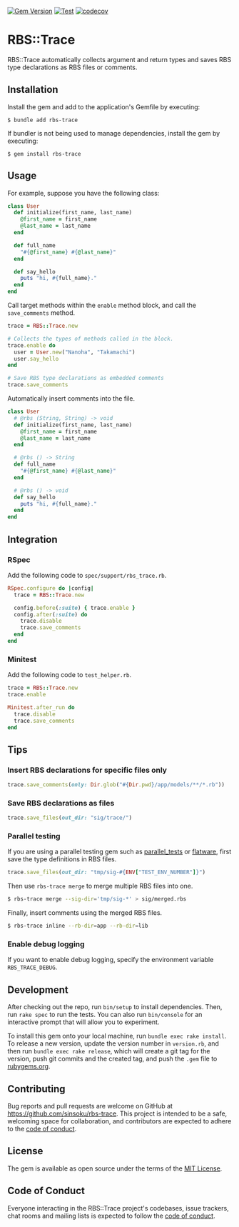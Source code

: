 [![Gem Version](https://badge.fury.io/rb/rbs-trace.svg)](https://badge.fury.io/rb/rbs-trace)
[![Test](https://github.com/sinsoku/rbs-trace/actions/workflows/test.yml/badge.svg)](https://github.com/sinsoku/rbs-trace/actions/workflows/test.yml)
[![codecov](https://codecov.io/gh/sinsoku/rbs-trace/graph/badge.svg?token=rEsPe8Quyu)](https://codecov.io/gh/sinsoku/rbs-trace)

# RBS::Trace

RBS::Trace automatically collects argument and return types and saves RBS type declarations as RBS files or comments.

## Installation

Install the gem and add to the application's Gemfile by executing:

    $ bundle add rbs-trace

If bundler is not being used to manage dependencies, install the gem by executing:

    $ gem install rbs-trace

## Usage

For example, suppose you have the following class:

```ruby
class User
  def initialize(first_name, last_name)
    @first_name = first_name
    @last_name = last_name
  end

  def full_name
    "#{@first_name} #{@last_name}"
  end

  def say_hello
    puts "hi, #{full_name}."
  end
end
```

Call target methods within the `enable` method block, and call the `save_comments` method.

```ruby
trace = RBS::Trace.new

# Collects the types of methods called in the block.
trace.enable do
  user = User.new("Nanoha", "Takamachi")
  user.say_hello
end

# Save RBS type declarations as embedded comments
trace.save_comments
```

Automatically insert comments into the file.

```ruby
class User
  # @rbs (String, String) -> void
  def initialize(first_name, last_name)
    @first_name = first_name
    @last_name = last_name
  end

  # @rbs () -> String
  def full_name
    "#{@first_name} #{@last_name}"
  end

  # @rbs () -> void
  def say_hello
    puts "hi, #{full_name}."
  end
end
```

## Integration

### RSpec

Add the following code to `spec/support/rbs_trace.rb`.

```ruby
RSpec.configure do |config|
  trace = RBS::Trace.new

  config.before(:suite) { trace.enable }
  config.after(:suite) do
    trace.disable
    trace.save_comments
  end
end
```

### Minitest

Add the following code to `test_helper.rb`.

```ruby
trace = RBS::Trace.new
trace.enable

Minitest.after_run do
  trace.disable
  trace.save_comments
end
```

## Tips

### Insert RBS declarations for specific files only

```ruby
trace.save_comments(only: Dir.glob("#{Dir.pwd}/app/models/**/*.rb"))
```

### Save RBS declarations as files

```ruby
trace.save_files(out_dir: "sig/trace/")
```

### Parallel testing

If you are using a parallel testing gem such as [parallel_tests](https://github.com/grosser/parallel_tests) or [flatware](https://github.com/briandunn/flatware), first save the type definitions in RBS files.

```ruby
trace.save_files(out_dir: "tmp/sig-#{ENV["TEST_ENV_NUMBER"]}")
```

Then use `rbs-trace merge` to merge multiple RBS files into one.

```bash
$ rbs-trace merge --sig-dir='tmp/sig-*' > sig/merged.rbs
```

Finally, insert comments using the merged RBS files.

```bash
$ rbs-trace inline --rb-dir=app --rb-dir=lib
```

### Enable debug logging

If you want to enable debug logging, specify the environment variable `RBS_TRACE_DEBUG`.

## Development

After checking out the repo, run `bin/setup` to install dependencies. Then, run `rake spec` to run the tests. You can also run `bin/console` for an interactive prompt that will allow you to experiment.

To install this gem onto your local machine, run `bundle exec rake install`. To release a new version, update the version number in `version.rb`, and then run `bundle exec rake release`, which will create a git tag for the version, push git commits and the created tag, and push the `.gem` file to [rubygems.org](https://rubygems.org).

## Contributing

Bug reports and pull requests are welcome on GitHub at https://github.com/sinsoku/rbs-trace. This project is intended to be a safe, welcoming space for collaboration, and contributors are expected to adhere to the [code of conduct](https://github.com/sinsoku/rbs-trace/blob/main/CODE_OF_CONDUCT.md).

## License

The gem is available as open source under the terms of the [MIT License](https://opensource.org/licenses/MIT).

## Code of Conduct

Everyone interacting in the RBS::Trace project's codebases, issue trackers, chat rooms and mailing lists is expected to follow the [code of conduct](https://github.com/sinsoku/rbs-trace/blob/main/CODE_OF_CONDUCT.md).
